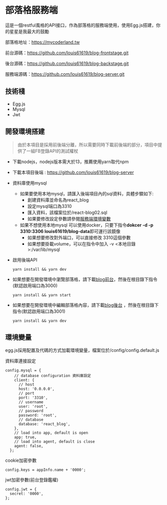 

# 部落格服務端

這是一個restful風格的API接口，作為部落格的服務端使用，使用Egg.js搭建，你的星星是我最大的鼓勵

部落格地址：https://mycoderland.tw

前台源碼：https://github.com/louis61619/blog-frontstage.git

後台源碼：https://github.com/louis61619/blog-backstage.git

服務端源碼：https://github.com/louis61619/blog-server.git



## 技術棧

- Egg.js
- Mysql
- Jwt



## 開發環境搭建

> 由於本項目是採用前後端分離，所以需要同時下載前後端的部分，項目中提供了一組FB登錄API的測試權杖

- 下載nodejs，nodejs版本需大於13，推薦使用yarn取代npm

- 下載本項目後端 : https://github.com/louis61619/blog-server

- 資料庫使用mysql

  - 如果要使用本地mysql，請匯入後端項目內的sql資料，具體步驟如下:
    - 創建資料庫並命名為react_blog
    - 設定mysql端口為3310
    - 匯入資料，該檔案位於/react-blog02.sql
    - 如果要修改設定參數請參閱[服務端環境變數](https://github.com/louis61619/blog-server#%E7%92%B0%E5%A2%83%E8%AE%8A%E9%87%8F)
  - 如果不想使用本地mysql 可以使用docker，只要下指令**dokcer -d -p 3310:3306 louis61619/blog-data**即可運行該鏡像
    - 如果想要修改對外端口，可以直接修改 3310這個參數
    - 如果想要掛載volume，可以在指令中加入 -v <本地目錄>:/var/lib/mysql

- 啟用後端API

  ```
  yarn install && yarn dev
  ```

- 如果想要在開發環境中瀏覽部落格，請下載[blog前台]( https://github.com/louis61619/blog-frontstage.git)，然後在根目錄下指令(默認啟用端口為3000)

  ```
  yarn install && yarn start
  ```

- 如果想要在開發環境中編輯部落格內容，請下載[blog後台](https://github.com/louis61619/blog-backstage.git) ，然後在根目錄下指令(默認啟用端口為3001)

  ```
  yarn install && yarn dev
  ```

  

## 環境變量

egg.js採用配置及代碼的方式加載環境變量，檔案位於/config/config.default.js

資料庫連接設定

```
config.mysql = {
    // database configuration 資料庫設定
    client: {
      // host
      host: '0.0.0.0',
      // port
      port: '3310',
      // username
      user: 'root',
      // password
      password: 'root',
      // database
      database: 'react_blog',
    },
    // load into app, default is open
    app: true,
    // load into agent, default is close
    agent: false,
  };
```

cookie加密參數

```
config.keys = appInfo.name + '0000';
```

jwt加密參數(前台登錄鑑權)

```
config.jwt = {
  secret: '0000',
};
```

